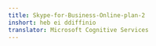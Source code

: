 ```yaml
---
title: Skype-for-Business-Online-plan-2
inshort: heb ei ddiffinio
translator: Microsoft Cognitive Services
---
```




